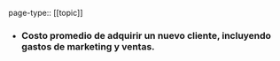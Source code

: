 page-type:: [[topic]]
- ### Costo promedio de adquirir un nuevo cliente, incluyendo gastos de marketing y ventas.



